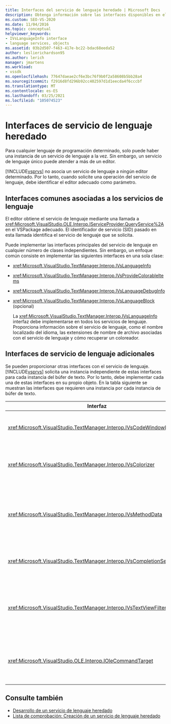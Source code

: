 ```yaml
---
title: Interfaces del servicio de lenguaje heredado | Microsoft Docs
description: Obtenga información sobre las interfaces disponibles en el SDK de Visual Studio que proporcionan características del servicio de lenguaje heredado.
ms.custom: SEO-VS-2020
ms.date: 11/04/2016
ms.topic: conceptual
helpviewer_keywords:
- IVsLanguageInfo interface
- language services, objects
ms.assetid: 03b2d507-f463-417e-bc22-bdac68eeda52
author: leslierichardson95
ms.author: lerich
manager: jmartens
ms.workload:
- vssdk
ms.openlocfilehash: 77647daeae2cf6e3bc76f9b0f2a58608b5bb28a4
ms.sourcegitcommit: f2916d8fd296b92cc402597d1d1eecda4f6cccbf
ms.translationtype: MT
ms.contentlocale: es-ES
ms.lasthandoff: 03/25/2021
ms.locfileid: "105074523"
---
```

# <a name="legacy-language-service-interfaces"></a>Interfaces de servicio de lenguaje heredado
Para cualquier lenguaje de programación determinado, solo puede haber una instancia de un servicio de lenguaje a la vez. Sin embargo, un servicio de lenguaje único puede atender a más de un editor.

 [!INCLUDE[vsprvs](../../code-quality/includes/vsprvs_md.md)] no asocia un servicio de lenguaje a ningún editor determinado. Por lo tanto, cuando solicite una operación del servicio de lenguaje, debe identificar el editor adecuado como parámetro.

## <a name="common-interfaces-associated-with-language-services"></a>Interfaces comunes asociadas a los servicios de lenguaje
 El editor obtiene el servicio de lenguaje mediante una llamada a <xref:Microsoft.VisualStudio.OLE.Interop.IServiceProvider.QueryService%2A> en el VSPackage adecuado. El identificador de servicio (SID) pasado en esta llamada identifica el servicio de lenguaje que se solicita.

 Puede implementar las interfaces principales del servicio de lenguaje en cualquier número de clases independientes. Sin embargo, un enfoque común consiste en implementar las siguientes interfaces en una sola clase:

- <xref:Microsoft.VisualStudio.TextManager.Interop.IVsLanguageInfo>

- <xref:Microsoft.VisualStudio.TextManager.Interop.IVsProvideColorableItems>

- <xref:Microsoft.VisualStudio.TextManager.Interop.IVsLanguageDebugInfo>

- <xref:Microsoft.VisualStudio.TextManager.Interop.IVsLanguageBlock> (opcional)

  La <xref:Microsoft.VisualStudio.TextManager.Interop.IVsLanguageInfo> interfaz debe implementarse en todos los servicios de lenguaje. Proporciona información sobre el servicio de lenguaje, como el nombre localizado del idioma, las extensiones de nombre de archivo asociadas con el servicio de lenguaje y cómo recuperar un coloreador.

## <a name="additional-language-service-interfaces"></a>Interfaces de servicio de lenguaje adicionales
 Se pueden proporcionar otras interfaces con el servicio de lenguaje. [!INCLUDE[vsprvs](../../code-quality/includes/vsprvs_md.md)] solicita una instancia independiente de estas interfaces para cada instancia del búfer de texto. Por lo tanto, debe implementar cada una de estas interfaces en su propio objeto. En la tabla siguiente se muestran las interfaces que requieren una instancia por cada instancia de búfer de texto.

|Interfaz|Descripción|
|---------------|-----------------|
|<xref:Microsoft.VisualStudio.TextManager.Interop.IVsCodeWindowManager>|Administra los elementos gráficos de la ventana de código, como la barra desplegable. Puede obtener esta interfaz mediante el <xref:Microsoft.VisualStudio.TextManager.Interop.IVsLanguageInfo.GetCodeWindowManager%2A> método. Hay una <xref:Microsoft.VisualStudio.TextManager.Interop.IVsCodeWindowManager> por cada ventana de código.|
|<xref:Microsoft.VisualStudio.TextManager.Interop.IVsColorizer>|Colorea las palabras clave y los delimitadores del lenguaje. Puede obtener esta interfaz mediante el <xref:Microsoft.VisualStudio.TextManager.Interop.IVsLanguageInfo.GetColorizer%2A> método. <xref:Microsoft.VisualStudio.TextManager.Interop.IVsColorizer> se llama en el momento de la pintura. Evite el trabajo que consume muchos recursos en el <xref:Microsoft.VisualStudio.TextManager.Interop.IVsColorizer> rendimiento o podría verse afectado.|
|<xref:Microsoft.VisualStudio.TextManager.Interop.IVsMethodData>|Proporciona información sobre herramientas de parámetros de IntelliSense. Cuando el servicio de lenguaje reconoce un carácter que indica que se deben mostrar los datos del método, como un paréntesis de apertura, llama al <xref:Microsoft.VisualStudio.TextManager.Interop.IVsMethodTipWindow.SetMethodData%2A> método para notificar a la vista de texto que el servicio de lenguaje está listo para mostrar la información sobre herramientas información sobre parámetros. La vista de texto vuelve a llamar al servicio de lenguaje mediante los métodos de la <xref:Microsoft.VisualStudio.TextManager.Interop.IVsMethodData> interfaz para obtener la información necesaria para mostrar la información sobre herramientas.|
|<xref:Microsoft.VisualStudio.TextManager.Interop.IVsCompletionSet>|Proporciona la finalización de instrucciones de IntelliSense. Cuando el servicio de lenguaje está listo para mostrar una lista de finalización, llama al <xref:Microsoft.VisualStudio.TextManager.Interop.IVsTextView.UpdateCompletionStatus%2A> método en la vista de texto. La vista de texto vuelve a llamar al servicio de lenguaje mediante el uso de métodos en el <xref:Microsoft.VisualStudio.TextManager.Interop.IVsCompletionSet> objeto.|
|<xref:Microsoft.VisualStudio.TextManager.Interop.IVsTextViewFilter>|Permite modificar la vista de texto mediante el controlador de comandos. La clase en la que se implementa la <xref:Microsoft.VisualStudio.TextManager.Interop.IVsTextViewFilter> interfaz también debe implementar la <xref:Microsoft.VisualStudio.OLE.Interop.IOleCommandTarget> interfaz. La vista de texto recupera el <xref:Microsoft.VisualStudio.TextManager.Interop.IVsTextViewFilter> objeto consultando el <xref:Microsoft.VisualStudio.OLE.Interop.IOleCommandTarget> objeto que se pasa al <xref:Microsoft.VisualStudio.TextManager.Interop.IVsTextView.AddCommandFilter%2A> método. Debe haber un <xref:Microsoft.VisualStudio.TextManager.Interop.IVsTextViewFilter> objeto para cada vista.|
|<xref:Microsoft.VisualStudio.OLE.Interop.IOleCommandTarget>|Intercepta los comandos que el usuario escribe en la ventana de código. Supervisar la salida de la <xref:Microsoft.VisualStudio.OLE.Interop.IOleCommandTarget> implementación para proporcionar información de finalización personalizada y ver la modificación<br /><br /> Para pasar el <xref:Microsoft.VisualStudio.OLE.Interop.IOleCommandTarget> objeto a la vista de texto, llame a <xref:Microsoft.VisualStudio.TextManager.Interop.IVsTextView.AddCommandFilter%2A> .|

## <a name="see-also"></a>Consulte también
- [Desarrollo de un servicio de lenguaje heredado](../../extensibility/internals/developing-a-legacy-language-service.md)
- [Lista de comprobación: Creación de un servicio de lenguaje heredado](../../extensibility/internals/checklist-creating-a-legacy-language-service.md)
